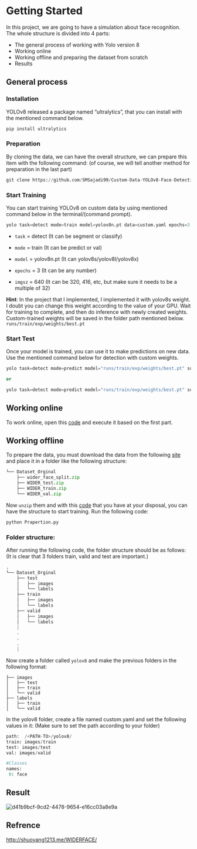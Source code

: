 # Getting Started
In this project, we are going to have a simulation about face recognition.
The whole structure is divided into 4 parts:
* The general process of working with Yolo version 8
* Working online
* Working offline and preparing the dataset from scratch
* Results

## General process
### Installation
YOLOv8 released a package named “ultralytics”, that you can install with the mentioned command below.
```python
pip install ultralytics
```
### Preparation
By cloning the data, we can have the overall structure, we can prepare this item with the following command: (of course, we will tell another method for preparation in the last part)
```python
git clone https://github.com/SMSajadi99/Custom-Data-YOLOv8-Face-Detection.git
```
### Start Training
You can start training YOLOv8 on custom data by using mentioned command below in the terminal/(command prompt).
```python
yolo task=detect mode=train model=yolov8n.pt data=custom.yaml epochs=3 imgsz=640
```
* `task` = detect (It can be segment or classify)

* `mode` = train (It can be predict or val)

* `model` = yolov8n.pt (It can yolov8s/yolov8l/yolov8x)

* `epochs` = 3 (It can be any number)

* `imgsz` = 640 (It can be 320, 416, etc, but make sure it needs to be a multiple of 32)

**Hint**: In the project that I implemented, I implemented it with yolov8s weight. I doubt you can change this weight according to the value of your GPU.
Wait for training to complete, and then do inference with newly created weights. Custom-trained weights will be saved in the folder path mentioned below.
```runs/train/exp/weights/best.pt```

### Start Test
Once your model is trained, you can use it to make predictions on new data. Use the mentioned command below for detection with custom weights.
```python
yolo task=detect mode=predict model="runs/train/exp/weights/best.pt" source="test.png"

or

yolo task=detect mode=predict model="runs/train/exp/weights/best.pt" source="test.mp4"
```
## Working online
To work online, open this [code](https://github.com/SMSajadi99/Custom-Data-YOLOv8-Face-Detection/blob/main/Custom_Data_YOLOv8.ipynb) and execute it based on the first part.

## Working offline
To prepare the data, you must download the data from the following [site](http://shuoyang1213.me/WIDERFACE/) and place it in a folder like the following structure:

```python
└── Dataset_Orginal
    ├── wider_face_split.zip
    ├── WIDER_test.zip
    ├── WIDER_train.zip
    └── WIDER_val.zip
```
Now `unzip` them and with this [code](https://github.com/SMSajadi99/Custom-Data-YOLOv8-Face-Detection/blob/main/Prapertion.py) that you have at your disposal, you can have the structure to start training. Run the following code:

```python
python Prapertion.py
```

### Folder structure:
After running the following code, the folder structure should be as follows: (It is clear that 3 folders train, valid and test are important.)
```python
.
└── Dataset_Orginal
    ├── test
    │   ├── images
    │   └── labels
    ├── train
    │   ├── images
    │   └── labels
    ├── valid
    │   ├── images
    │   └── labels
    |
    .
    .
    .
    |
```
Now create a folder called ‍‍`yolov8` and make the previous folders in the following format:
```
├── images
│   ├── test
│   ├── train
│   └── valid
├── labels
│   ├── train
│   └── valid
```
In the yolov8 folder, create a file named custom.yaml and set the following values in it: (Make sure to set the path according to your folder)
```python
path:  /<PATH-TO>/yolov8/
train: images/train
test: images/test
val: images/valid

#Classes
names:
 0: face
```

## Result
![d41b9bcf-9cd2-4478-9654-e16cc03a8e9a](https://github.com/SMSajadi99/Custom-Data-YOLOv8-Face-Detection/assets/69210109/f42eeca7-4d01-4d62-8da2-5af5c9f7fa11)

## Refrence
http://shuoyang1213.me/WIDERFACE/
